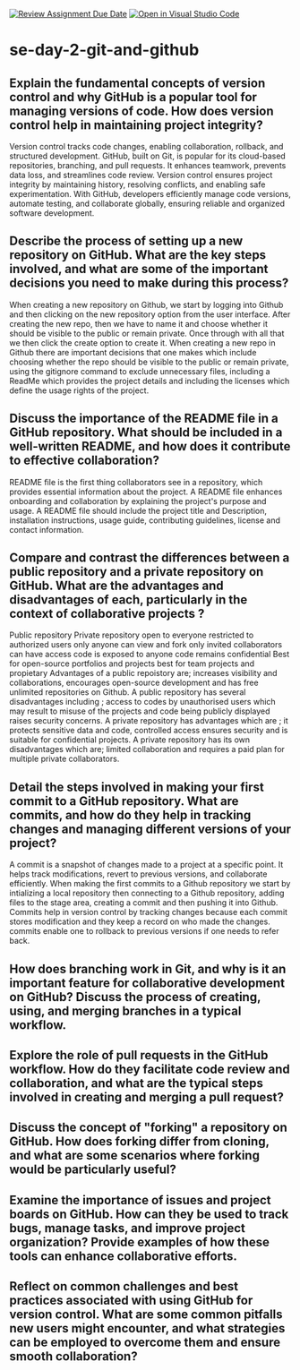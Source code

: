 [![Review Assignment Due Date](https://classroom.github.com/assets/deadline-readme-button-22041afd0340ce965d47ae6ef1cefeee28c7c493a6346c4f15d667ab976d596c.svg)](https://classroom.github.com/a/8wgCKhpZ)
[![Open in Visual Studio Code](https://classroom.github.com/assets/open-in-vscode-2e0aaae1b6195c2367325f4f02e2d04e9abb55f0b24a779b69b11b9e10269abc.svg)](https://classroom.github.com/online_ide?assignment_repo_id=18436781&assignment_repo_type=AssignmentRepo)
# se-day-2-git-and-github
## Explain the fundamental concepts of version control and why GitHub is a popular tool for managing versions of code. How does version control help in maintaining project integrity?
Version control tracks code changes, enabling collaboration, rollback, and structured development. GitHub, built on Git, is popular for its cloud-based repositories, branching, and pull requests. It enhances teamwork, prevents data loss, and streamlines code review. Version control ensures project integrity by maintaining history, resolving conflicts, and enabling safe experimentation. With GitHub, developers efficiently manage code versions, automate testing, and collaborate globally, ensuring reliable and organized software development.

## Describe the process of setting up a new repository on GitHub. What are the key steps involved, and what are some of the important decisions you need to make during this process? 
When creating a new repository on Github, we start by logging into Github and then clicking on the new repository option from the user interface. After creating the new repo, then we have to name it and choose whether it should be visible to the public or remain private. Once through with all that we then click the create option to create it. When creating a new repo in Github there are important decisions that one makes which include choosing whether the repo should be visible to the public or remain private, using the gitignore command to exclude unnecessary files, including a ReadMe which provides the project details and including the licenses which define the usage rights of the project.
## Discuss the importance of the README file in a GitHub repository. What should be included in a well-written README, and how does it contribute to effective collaboration?
README file is the first thing collaborators see in a repository, which provides essential information about the project. A README file enhances onboarding and collaboration by explaining the project's purpose and usage. A README file should include the project title and Description, installation instructions, usage guide, contributing guidelines, license and contact information.

## Compare and contrast the differences between a public repository and a private repository on GitHub. What are the advantages and disadvantages of each, particularly in the context of collaborative projects ?
Public repository                                                                               Private repository
open to everyone                                                                                restricted to authorized users only
anyone can view and fork                                                                        only invited collaborators can have access
code is exposed to anyone                                                                       code remains confidential
Best for open-source portfolios and projects                                                    best for team projects and propietary
Advantages of a public repoistory are; increases visibility and collaborations, encourages open-source development and has free unlimited repositories on Github. A public repository has several disadvantages including ; access to codes by unauthorised users which may result to misuse of the projects and code being publicly displayed raises security concerns. 
A private repository has advantages which are ; it protects sensitive data and code, controlled access ensures security and is suitable for confidential projects. A private repository has its own disadvantages which are; limited collaboration and requires a paid plan for multiple private collaborators.
## Detail the steps involved in making your first commit to a GitHub repository. What are commits, and how do they help in tracking changes and managing different versions of your project?
A commit is a snapshot of changes made to a project at a specific point. It helps track modifications, revert to previous versions, and collaborate efficiently. When making the first commits to a Github repository we start by intializing a local repository then connecting to a Github repository, adding files to the stage area, creating a commit and then pushing it into Github. Commits help in version control by tracking changes because each commit stores modification and they keep a record on who made the changes. commits enable one to rollback to previous versions if one needs to refer back. 

## How does branching work in Git, and why is it an important feature for collaborative development on GitHub? Discuss the process of creating, using, and merging branches in a typical workflow.

## Explore the role of pull requests in the GitHub workflow. How do they facilitate code review and collaboration, and what are the typical steps involved in creating and merging a pull request?

## Discuss the concept of "forking" a repository on GitHub. How does forking differ from cloning, and what are some scenarios where forking would be particularly useful?

## Examine the importance of issues and project boards on GitHub. How can they be used to track bugs, manage tasks, and improve project organization? Provide examples of how these tools can enhance collaborative efforts.

## Reflect on common challenges and best practices associated with using GitHub for version control. What are some common pitfalls new users might encounter, and what strategies can be employed to overcome them and ensure smooth collaboration?
